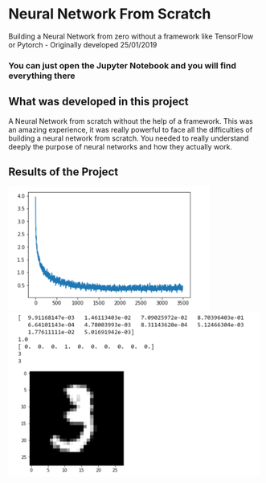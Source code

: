 # Neural Network From Scratch

Building a Neural Network from zero without a framework like TensorFlow or Pytorch - Originally developed 25/01/2019

### You can just open the Jupyter Notebook and you will find everything there 



## What was developed in this project
A Neural Network from scratch without the help of a framework. This was an amazing experience, it was really powerful to face all the difficulties of building a neural network from scratch. You needed to really understand deeply the purpose of neural networks and how they actually work. 

## Results of the Project 
<img src="img/loss.png" width="400">

<img src="img/results.png" width="500">

